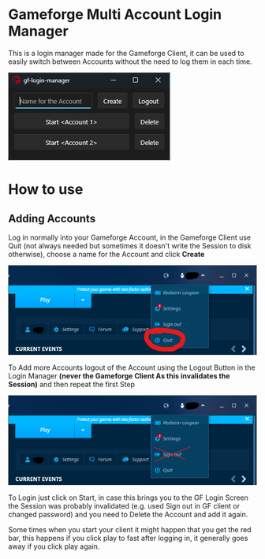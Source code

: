 # Gameforge Multi Account Login Manager
This is a login manager made for the Gameforge Client, it can be used to easily switch between Accounts without the need to log them in each time.

![](images/image.png)



# How to use
## Adding Accounts
Log in normally into your Gameforge Account, in the Gameforge Client use Quit (not always needed but sometimes it doesn't write the Session to disk otherwise), choose a name for the Account and click **Create**

![alt text](images/quit.png)


To Add more Accounts logout of the Account using the Logout Button in the Login Manager **(never the Gameforge Client As this invalidates the Session)** and then repeat the first Step


![alt text](images/signout.png)


To Login just click on Start, in case this brings you to the GF Login Screen the Session was probably invalidated (e.g. used Sign out in GF client or changed password) and you need to Delete the Account and add it again.

Some times when you start your client it might happen that you get the red bar, this happens if you click play to fast after logging in, it generally goes away if you click play again.